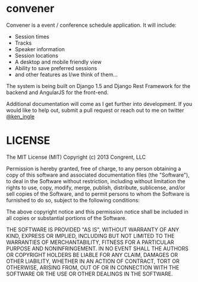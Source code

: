 convener
========

Convener is a event / conference schedule application.  It will include:

* Session times
* Tracks
* Speaker information
* Session locations
* A desktop and mobile friendly view
* Ability to save preferred sessions
* and other features as I/we think of them...

The system is being built on Django 1.5 and Django Rest Framework for the backend and AngularJS for the front-end.

Additional documentation will come as I get further into development.  If you would like to help out, submit a pull request or reach out to me on twitter [@ken_ingle](http://www.twitter.com/ken_ingle)

# LICENSE

The MIT License (MIT)
Copyright (c) 2013 Congrent, LLC
 
Permission is hereby granted, free of charge, to any person obtaining a copy of this software and associated documentation files (the "Software"), to deal in the Software without restriction, including without limitation the rights to use, copy, modify, merge, publish, distribute, sublicense, and/or sell copies of the Software, and to permit persons to whom the Software is furnished to do so, subject to the following conditions:
 
The above copyright notice and this permission notice shall be included in all copies or substantial portions of the Software.
 
THE SOFTWARE IS PROVIDED "AS IS", WITHOUT WARRANTY OF ANY KIND, EXPRESS OR IMPLIED, INCLUDING BUT NOT LIMITED TO THE WARRANTIES OF MERCHANTABILITY, FITNESS FOR A PARTICULAR PURPOSE AND NONINFRINGEMENT. IN NO EVENT SHALL THE AUTHORS OR COPYRIGHT HOLDERS BE LIABLE FOR ANY CLAIM, DAMAGES OR OTHER LIABILITY, WHETHER IN AN ACTION OF CONTRACT, TORT OR OTHERWISE, ARISING FROM, OUT OF OR IN CONNECTION WITH THE SOFTWARE OR THE USE OR OTHER DEALINGS IN THE SOFTWARE.
